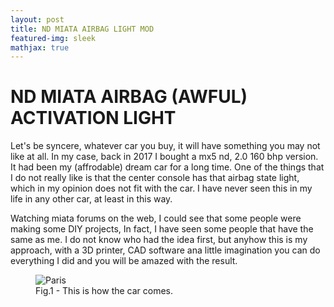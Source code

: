 ```yaml
---
layout: post
title: ND MIATA AIRBAG LIGHT MOD
featured-img: sleek
mathjax: true
---
```


# ND MIATA AIRBAG (AWFUL) ACTIVATION LIGHT

Let's be syncere, whatever car you buy, it will have something you may not like at all. In my case, back in 2017 I bought a mx5 nd, 2.0 160 bhp version. It had been my (affrodable) dream car for a long time. One of the things that I do not really like is that the center console has that airbag state light, which in my opinion does not fit with the car. I have never seen this in my life in any other car, at least in this way. 

Watching miata forums on the web, I could see that some people were making some DIY projects, In fact, I have seen some people that have the same as me. I do not know who had the idea first, but anyhow this is my approach, with a 3D printer, CAD software ana little imagination you can do everything I did and you will be amazed with the result.

<figure>
    <img src="https://www.google.com/url?sa=i&source=images&cd=&ved=2ahUKEwie1cuV_u3kAhWCxIUKHZEcAhMQjRx6BAgBEAQ&url=https%3A%2F%2Fwww.autocasion.com%2Fmarcas%2Fmazda%2Fmx-5-deportivos%2Fmx-5-2-0-nappa-edition-rf-2-puertas-74888&psig=AOvVaw0ni0JB-BHb7aTpYNc7baJR&ust=1569570020488512
    " alt="Paris" class="center">
    <figcaption>Fig.1 - This is how the car comes.</figcaption>
<figure>
